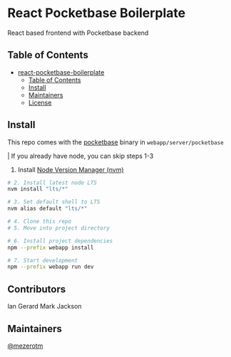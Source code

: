# React Pocketbase Boilerplate

React based frontend with Pocketbase backend

## Table of Contents

- [react-pocketbase-boilerplate](#react-pocketbase-boilerplate)
  - [Table of Contents](#table-of-contents)
  - [Install](#install)
  - [Maintainers](#maintainers)
  - [License](#license)

## Install

This repo comes with the [pocketbase](https://pocketbase.io/) binary in `webapp/server/pocketbase`

| If you already have node, you can skip steps 1-3

1. Install [Node Version Manager (nvm)](https://github.com/nvm-sh/nvm#installing-and-updating)

```bash
# 2. Install latest node LTS
nvm install "lts/*"

# 3. Set default shell to LTS
nvm alias default "lts/*"

# 4. Clone this repo
# 5. Move into project directory

# 6. Install project dependencies
npm --prefix webapp install

# 7. Start development
npm --prefix webapp run dev
```

## Contributors

Ian Gerard
Mark Jackson

## Maintainers

[@mezerotm](https://github.com/mezerotm)
